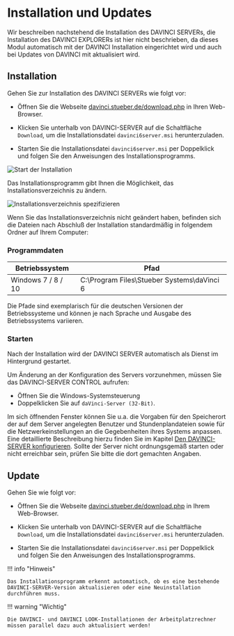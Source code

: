 # Installation und Updates

Wir beschreiben nachstehend die Installation des DAVINCI SERVERs, die Installation des DAVINCI EXPLORERs ist hier nicht beschrieben, da dieses Modul automatisch mit der DAVINCI Installation eingerichtet wird und auch bei Updates von DAVINCI mit aktualisiert wird.

## Installation

Gehen Sie zur Installation des DAVINCI SERVERs wie folgt vor:

* Öffnen Sie die Webseite [davinci.stueber.de/download.php](https://davinci.stueber.de/download.php) in Ihren Web-Browser.

* Klicken Sie unterhalb von DAVINCI-SERVER auf die Schaltfläche `Download`, um die Installationsdatei `davinci6server.msi` herunterzuladen.

* Starten Sie die Installationsdatei `davinci6server.msi` per Doppelklick und folgen Sie den Anweisungen des Installationsprogramms.

![Start der Installation](/assets/images/server/server1.png)

Das Installationsprogramm gibt Ihnen die Möglichkeit, das Installationsverzeichnis zu ändern.

![Installationsverzeichnis spezifizieren](/assets/images/enter-folder-server.png)
  
Wenn Sie das Installationsverzeichnis nicht geändert haben, befinden sich die Dateien nach Abschluß der Installation standardmäßig in folgendem Ordner auf Ihrem Computer:

### Programmdaten

| Betriebssystem             | Pfad                                       |
| -------------------------- | ------------------------------------------ |
| Windows  7 / 8 / 10 | C:\Program Files\Stueber Systems\daVinci 6 |

Die Pfade sind exemplarisch für die deutschen Versionen der Betriebssysteme und können je nach Sprache und Ausgabe des Betriebssystems variieren.

### Starten

Nach der Installation wird der DAVINCI SERVER automatisch als Dienst im Hintergrund gestartet.

Um Änderung an der Konfiguration des Servers vorzunehmen, müssen Sie das DAVINCI-SERVER CONTROL aufrufen:

* Öffnen Sie die Windows-Systemsteuerung
* Doppelklicken Sie auf `daVinci-Server (32-Bit)`.

Im sich öffnenden Fenster können Sie u.a. die Vorgaben für den Speicherort der auf dem Server angelegten Benutzer und Stundenplandateien sowie für die Netzwerkeinstellungen an die Gegebenheiten ihres Systems anpassen. Eine detaillierte Beschreibung hierzu finden Sie im Kapitel [Den DAVINCI-SERVER konfigurieren](https://doc.davinci6.stueber.de/06.server/allgemeines/#konfiguration). Sollte der Server nicht ordnungsgemäß starten oder nicht erreichbar sein, prüfen Sie bitte die dort gemachten Angaben.

## Update

Gehen Sie wie folgt vor:

* Öffnen Sie die Webseite [davinci.stueber.de/download.php](https://davinci.stueber.de/download.php) in Ihrem Web-Browser.

* Klicken Sie unterhalb von DAVINCI-SERVER auf die Schaltfläche `Download`, um die Installationsdatei `davinci6server.msi` herunterzuladen.

* Starten Sie die Installationsdatei `davinci6server.msi` per Doppelklick und folgen Sie den Anweisungen des Installationsprogramms.

!!! info "Hinweis"

    Das Installationsprogramm erkennt automatisch, ob es eine bestehende DAVINCI-SERVER-Version aktualisieren oder eine Neuinstallation durchführen muss.

!!! warning "Wichtig"

    Die DAVINCI- und DAVINCI LOOK-Installationen der Arbeitplatzrechner müssen parallel dazu auch aktualisiert werden!
